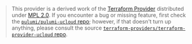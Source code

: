 > This provider is a derived work of the [Terraform Provider](https://github.com/terraform-providers/terraform-provider-ucloud)
> distributed under [MPL 2.0](https://www.mozilla.org/en-US/MPL/2.0/). If you encounter a bug or missing feature,
> first check the [`pulumi/pulumi-ucloud` repo](https://github.com/pulumi/pulumi-ucloud/issues); however, if that doesn't turn up anything,
> please consult the source [`terraform-providers/terraform-provider-ucloud` repo](https://github.com/terraform-providers/terraform-provider-ucloud/issues).
